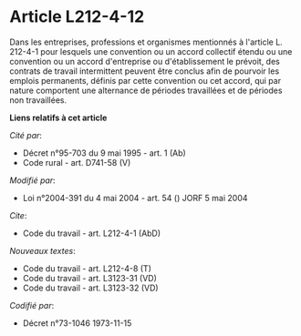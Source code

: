 # Article L212-4-12

Dans les entreprises, professions et organismes mentionnés à l'article L. 212-4-1 pour lesquels une convention ou un accord
collectif étendu ou une convention ou un accord d'entreprise ou d'établissement le prévoit, des contrats de travail
intermittent peuvent être conclus afin de pourvoir les emplois permanents, définis par cette convention ou cet accord, qui
par nature comportent une alternance de périodes travaillées et de périodes non travaillées.

**Liens relatifs à cet article**

_Cité par_:

  - Décret n°95-703 du 9 mai 1995 - art. 1 (Ab)
  - Code rural - art. D741-58 (V)

_Modifié par_:

  - Loi n°2004-391 du 4 mai 2004 - art. 54 () JORF 5 mai 2004

_Cite_:

  - Code du travail - art. L212-4-1 (AbD)

_Nouveaux textes_:

  - Code du travail - art. L212-4-8 (T)
  - Code du travail - art. L3123-31 (VD)
  - Code du travail - art. L3123-32 (VD)

_Codifié par_:

  - Décret n°73-1046 1973-11-15
